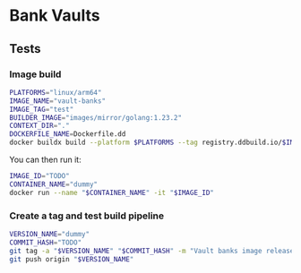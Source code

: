 # Bank Vaults

## Tests

### Image build
```bash
PLATFORMS="linux/arm64"
IMAGE_NAME="vault-banks"
IMAGE_TAG="test"
BUILDER_IMAGE="images/mirror/golang:1.23.2"
CONTEXT_DIR="."
DOCKERFILE_NAME=Dockerfile.dd
docker buildx build --platform $PLATFORMS --tag registry.ddbuild.io/$IMAGE_NAME:$IMAGE_TAG --build-arg="BUILDER_IMAGE=registry.ddbuild.io/$BUILDER_IMAGE" --build-arg="BASE_IMAGE=registry.ddbuild.io/images/base/gbi-ubuntu_2204:release" -f "$DOCKERFILE_NAME" "$CONTEXT_DIR"
```

You can then run it:
```bash
IMAGE_ID="TODO"
CONTAINER_NAME="dummy"
docker run --name "$CONTAINER_NAME" -it "$IMAGE_ID"
```

### Create a tag and test build pipeline
```bash
VERSION_NAME="dummy"
COMMIT_HASH="TODO"
git tag -a "$VERSION_NAME" "$COMMIT_HASH" -m "Vault banks image release"
git push origin "$VERSION_NAME"
```
